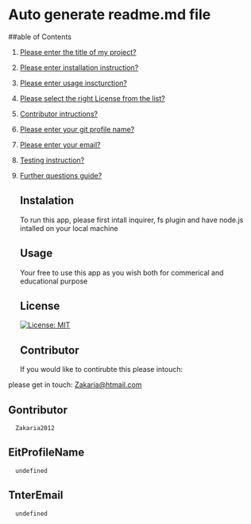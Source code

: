 
  
  # Auto generate readme.md file   <a name="title-0"></a>
  
  ##able of Contents
1. [Please enter the title of my project?](#title-0)
2. [Please enter installation instruction?](#instalation-1)
3. [Please enter usage inscturction?](#usage-2)
4. [Please select the right License from the list?](#license-3)
5. [Contributor intructions?](#contributor-4)
6. [Please enter your git profile name?](#gitProfileName-5)
7. [Please enter your email?](#enterEmail-6)
8. [Testing instruction?](#tests-7)
9. [Further questions guide?](#furtherQA-8)

   
   ## Instalation <a name="instalation-1"></a>
      To run this app, please first intall inquirer, fs plugin and have node.js intalled on your local machine

   ## Usage<a name="usage-2"></a>
      Your free to use this app as you wish both for commerical and educational purpose 

   ## License <a name="license-3"></a>
      [![License: MIT](https://img.shields.io/badge/License-MIT-yellow.svg)](https://opensource.org/licenses/MIT)

   ## Contributor <a name="contributor-4"></a>
      If you would like to contirubte this please intouch:

      
 please get in touch: Zakaria@htmail.com

   ## Gontributor <a name="contributor-5"></a>
      Zakaria2012

   ## EitProfileName <a name="tests-7"></a>
      undefined

   ## TnterEmail <a name="frutherQA-8"></a>
      undefined
   